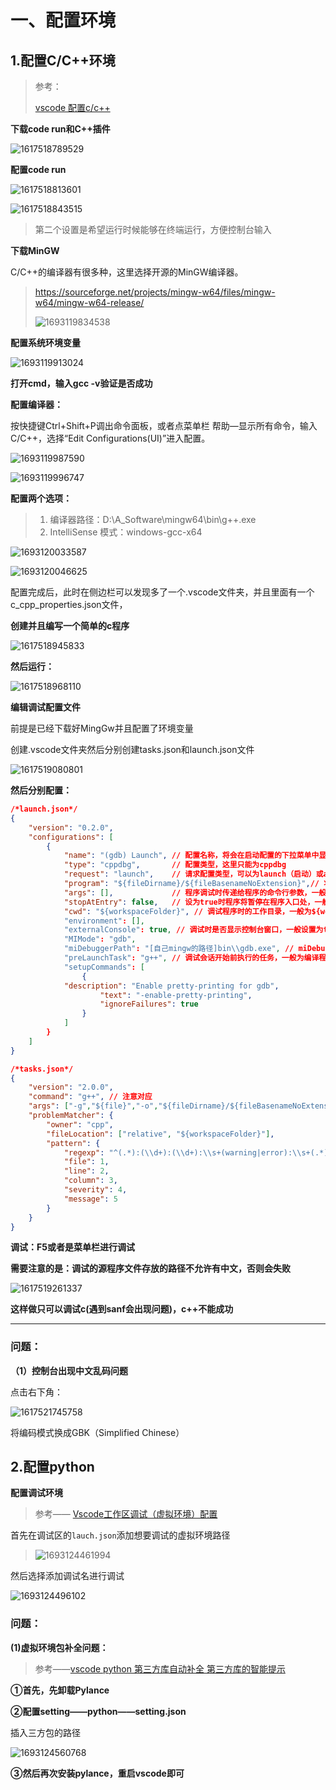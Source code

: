 

# 一、配置环境

## 1.配置C/C++环境

> 参考：
>
> [vscode 配置c/c++](https://blog.csdn.net/weixin_42294124/article/details/124766738)

**下载code run和C++插件**

![1617518789529](https://gitee.com/kevinyong/kevin-gallery/raw/master/1617518789529.png)

**配置code run**

![1617518813601](https://gitee.com/kevinyong/kevin-gallery/raw/master/1617518813601.png)

![1617518843515](https://gitee.com/kevinyong/kevin-gallery/raw/master/1617518843515.png)

> 第二个设置是希望运行时候能够在终端运行，方便控制台输入



**下载MinGW**

 C/C++的编译器有很多种，这里选择开源的MinGW编译器。 

> https://sourceforge.net/projects/mingw-w64/files/mingw-w64/mingw-w64-release/
>
> ![1693119834538](搭建C语言运行环境.assets/1693119834538.png)

**配置系统环境变量**

![1693119913024](搭建C语言运行环境.assets/1693119913024.png)

**打开cmd，输入gcc -v验证是否成功**





**配置编译器：**

 按快捷键Ctrl+Shift+P调出命令面板，或者点菜单栏 帮助—显示所有命令，输入C/C++，选择“Edit Configurations(UI)”进入配置。 

![1693119987590](搭建C语言运行环境.assets/1693119987590.png)

![1693119996747](搭建C语言运行环境.assets/1693119996747.png)

**配置两个选项：**

> 1. 编译器路径：D:\A_Software\mingw64\bin\g++.exe
> 2. IntelliSense 模式：windows-gcc-x64

![1693120033587](搭建C语言运行环境.assets/1693120033587.png)

![1693120046625](搭建C语言运行环境.assets/1693120046625.png)

 配置完成后，此时在侧边栏可以发现多了一个.vscode文件夹，并且里面有一个c_cpp_properties.json文件， 

**创建并且编写一个简单的c程序**

![1617518945833](https://gitee.com/kevinyong/kevin-gallery/raw/master/1617518945833.png)

**然后运行：**

![1617518968110](https://gitee.com/kevinyong/kevin-gallery/raw/master/1617518968110.png)



**编辑调试配置文件**

前提是已经下载好MingGw并且配置了环境变量

创建.vscode文件夹然后分别创建tasks.json和launch.json文件

![1617519080801](https://gitee.com/kevinyong/kevin-gallery/raw/master/1617519080801.png)

**然后分别配置：**

```json
/*launch.json*/
{
    "version": "0.2.0",  
    "configurations": [  
        { 
            "name": "(gdb) Launch", // 配置名称，将会在启动配置的下拉菜单中显示
            "type": "cppdbg",       // 配置类型，这里只能为cppdbg
            "request": "launch",    // 请求配置类型，可以为launch（启动）或attach（附加）  
            "program": "${fileDirname}/${fileBasenameNoExtension}",// 将要进行调试的程序的路径  
            "args": [],             // 程序调试时传递给程序的命令行参数，一般设为空即可  
            "stopAtEntry": false,   // 设为true时程序将暂停在程序入口处，一般设置为false  
            "cwd": "${workspaceFolder}", // 调试程序时的工作目录，一般为${workspaceFolder}即代码所在目录 
            "environment": [],  
            "externalConsole": true, // 调试时是否显示控制台窗口，一般设置为true显示控制台  
            "MIMode": "gdb",  
            "miDebuggerPath": "[自己mingw的路径]bin\\gdb.exe", // miDebugger的路径，注意这里要与MinGw的路径对应  
            "preLaunchTask": "g++", // 调试会话开始前执行的任务，一般为编译程序，c++为g++, c为gcc  
            "setupCommands": [  
                {   
            "description": "Enable pretty-printing for gdb",  
                    "text": "-enable-pretty-printing",  
                    "ignoreFailures": true  
                }  
            ]  
        }  
    ]  
}

```



```json
/*tasks.json*/
{
    "version": "2.0.0",
    "command": "g++", // 注意对应
    "args": ["-g","${file}","-o","${fileDirname}/${fileBasenameNoExtension}"],    // 编译命令参数
    "problemMatcher": {
        "owner": "cpp",
        "fileLocation": ["relative", "${workspaceFolder}"],
        "pattern": {
            "regexp": "^(.*):(\\d+):(\\d+):\\s+(warning|error):\\s+(.*)$",
            "file": 1,
            "line": 2,
            "column": 3,
            "severity": 4,
            "message": 5
        }
    }
}
```

**调试：F5或者是菜单栏进行调试**

**需要注意的是：调试的源程序文件存放的路径不允许有中文，否则会失败**

![1617519261337](https://gitee.com/kevinyong/kevin-gallery/raw/master/1617519261337.png)

**这样做只可以调试c(遇到sanf会出现问题)，c++不能成功**

------------

### 问题：

**（1）控制台出现中文乱码问题**

点击右下角：

![1617521745758](https://gitee.com/kevinyong/kevin-gallery/raw/master/1617521745758.png)

将编码模式换成GBK（Simplified Chinese）



## 2.配置python

**配置调试环境**

> 参考—— [ Vscode工作区调试（虚拟环境）配置](https://blog.csdn.net/q1_6_2_what_123/article/details/109125858) 

首先在调试区的`lauch.json`添加想要调试的虚拟环境路径

> ![1693124461994](搭建C语言运行环境.assets/1693124461994.png)

然后选择添加调试名进行调试

![1693124496102](搭建C语言运行环境.assets/1693124496102.png)

### 问题：

**(1)虚拟环境包补全问题：**

> 参考——[vscode python 第三方库自动补全 第三方库的智能提示](https://blog.csdn.net/weixin_40583088/article/details/119685872) 

**①首先，先卸载Pylance**

**②配置setting——python——setting.json**

插入三方包的路径

![1693124560768](搭建C语言运行环境.assets/1693124560768.png)

**③然后再次安装pylance，重启vscode即可**